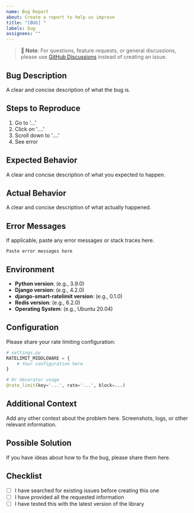 ```yaml
---
name: Bug Report
about: Create a report to help us improve
title: "[BUG] "
labels: bug
assignees: ""
---
```


> **📝 Note**: For questions, feature requests, or general discussions, please use [GitHub Discussions](https://github.com/YasserShkeir/django-smart-ratelimit/discussions) instead of creating an issue.

## Bug Description

A clear and concise description of what the bug is.

## Steps to Reproduce

1. Go to '...'
2. Click on '....'
3. Scroll down to '....'
4. See error

## Expected Behavior

A clear and concise description of what you expected to happen.

## Actual Behavior

A clear and concise description of what actually happened.

## Error Messages

If applicable, paste any error messages or stack traces here.

```
Paste error messages here
```

## Environment

- **Python version**: (e.g., 3.9.0)
- **Django version**: (e.g., 4.2.0)
- **django-smart-ratelimit version**: (e.g., 0.1.0)
- **Redis version**: (e.g., 6.2.0)
- **Operating System**: (e.g., Ubuntu 20.04)

## Configuration

Please share your rate limiting configuration:

```python
# settings.py
RATELIMIT_MIDDLEWARE = {
    # Your configuration here
}

# Or decorator usage
@rate_limit(key='...', rate='...', block=...)
```

## Additional Context

Add any other context about the problem here. Screenshots, logs, or other relevant information.

## Possible Solution

If you have ideas about how to fix the bug, please share them here.

## Checklist

- [ ] I have searched for existing issues before creating this one
- [ ] I have provided all the requested information
- [ ] I have tested this with the latest version of the library
